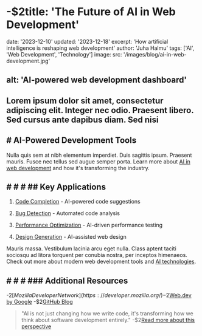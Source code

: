 
# -$2title: 'The Future of AI in Web Development'

date: '2023-12-10'
updated: '2023-12-18'
excerpt: 'How artificial intelligence is reshaping web development'
author: 'Juha Halmu'
tags: ['AI', 'Web Development', 'Technology']
image:
  src: '/images/blog/ai-in-web-development.jpg'

## alt: 'AI-powered web development dashboard'

## Lorem ipsum dolor sit amet, consectetur adipiscing elit. Integer nec odio. Praesent libero. Sed cursus ante dapibus diam. Sed nisi

## # AI-Powered Development Tools

Nulla quis sem at nibh elementum imperdiet. Duis sagittis ipsum. Praesent mauris. Fusce nec tellus sed augue semper porta. Learn more about [AI in web development](https://www.codeium.com/) and how it's transforming the industry.

## # # # ## Key Applications


1. [Code Completion](https://github.com/features/copilot) - AI-powered code suggestions


1. [Bug Detection](https://deepsource.io/) - Automated code analysis


1. [Performance Optimization](https://web.dev/measure/) - AI-driven performance testing


1. [Design Generation](https://midjourney.com/) - AI-assisted web design

Mauris massa. Vestibulum lacinia arcu eget nulla. Class aptent taciti sociosqu ad litora torquent per conubia nostra, per inceptos himenaeos. Check out more about modern web development tools and [AI technologies](https://openai.com/).

## # # # ### Additional Resources

  -$2[Mozilla Developer Network](https://developer.mozilla.org/)
  -$2[Web.dev by Google](https://web.dev/)
  -$2[GitHub Blog](https://github.blog/)

> "AI is not just changing how we write code, it's transforming how we think about software development entirely."
  -$2[Read more about this perspective](https://blog.github.com/)
